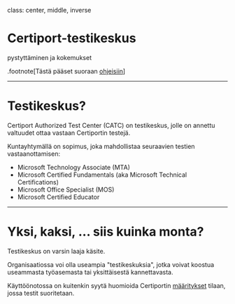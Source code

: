 class: center, middle, inverse

# Certiport-testikeskus

pystyttäminen ja kokemukset

.footnote[Tästä pääset suoraan [ohjeisiin](https://github.com/hayo-labra/certiport-testikeskus)]

---

# Testikeskus?

Certiport Authorized Test Center (CATC) on testikeskus, jolle on annettu valtuudet ottaa vastaan Certiportin testejä.

Kuntayhtymällä on sopimus, joka mahdollistaa seuraavien testien vastaanottamisen:

 - Microsoft Technology Associate (MTA)
 - Microsoft Certified Fundamentals (aka Microsoft Technical Certifications)
 - Microsoft Office Specialist (MOS)
 - Microsoft Certified Educator
 
---

# Yksi, kaksi, ... siis kuinka monta?

Testikeskus on varsin laaja käsite.

Organisaatiossa voi olla useampia "testikeskuksia", jotka voivat koostua useammasta työasemasta tai yksittäisestä kannettavasta.

Käyttöönotossa on kuitenkin syytä huomioida Certiportin [määritykset](https://certiport.pearsonvue.com/Educator-resources/Exam-policies/Administration) tilaan, jossa testit suoritetaan.
